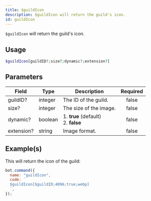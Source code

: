 ```yaml
---
title: $guildIcon
description: $guildIcon will return the guild's icon.
id: guildIcon
---
```


`$guildIcon` will return the guild's icon.

## Usage

```php
$guildIcon[guildID?;size?;dynamic?;extension?]
```

## Parameters

| Field      | Type    | Description                               | Required |
| ---------- | ------- | ----------------------------------------- | :------: |
| guildID?   | integer | The ID of the guild.                      |  false   |
| size?      | integer | The size of the image.                    |  false   |
| dynamic?   | boolean | 1. **true** (default) <br /> 2. **false** |  false   |
| extension? | string  | Image format.                             |  false   |

## Example(s)

This will return the icon of the guild:

```javascript
bot.command({
  name: "guildIcon",
  code: `
  $guildIcon[$guildID;4096;true;webp]
  `,
});
```
